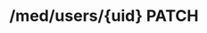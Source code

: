 #  /med/users/{uid} PATCH

<api-endpoint openapi-path="../../../openApi.json" method="PATCH" endpoint="/med/users/{uid}"/>